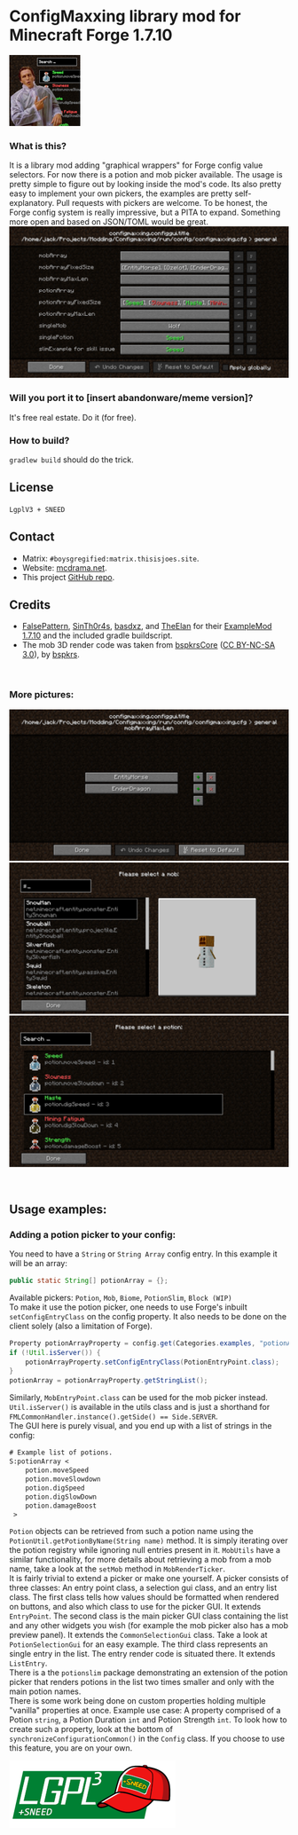 # ConfigMaxxing library mod for Minecraft Forge 1.7.10
![logo](logo_small.png)

### What is this?
It is a library mod adding "graphical wrappers" for Forge config value selectors. For now there is a potion and mob picker available. The usage is pretty simple to figure out by looking inside the mod's code. Its also pretty easy to implement your own pickers, the examples are pretty self-explanatory. Pull requests with pickers are welcome. To be honest, the Forge config system is really impressive, but a PITA to expand. Something more open and based on JSON/TOML would be great.
![](Screenshots/01.png)

### Will you port it to [insert abandonware/meme version]?
It's free real estate. Do it (for free).

### How to build?
`gradlew build` should do the trick.

## License
`LgplV3 + SNEED`

## Contact
* Matrix: `#boysgregified:matrix.thisisjoes.site`.
* Website: [mcdrama.net](https://www.mcdrama.net/articles/mods.html).
* This project [GitHub repo](https://github.com/trollogyadherent/ConfigMaxxing).

## Credits
* [FalsePattern](https://github.com/FalsePattern), [SinTh0r4s](https://github.com/SinTh0r4s), [basdxz](https://github.com/basdxz), and [TheElan](https://github.com/TheElan) for their [ExampleMod 1.7.10](https://github.com/FalsePattern/ExampleMod1.7.10) and the included gradle buildscript.
* The mob 3D render code was taken from [bspkrsCore](https://github.com/bspkrs-mods/bspkrsCore) ([CC BY-NC-SA 3.0](https://creativecommons.org/licenses/by-nc-sa/3.0/)), by [bspkrs](https://github.com/bspkrs-mods).

<br>

### More pictures:
![](Screenshots/02.png)
![](Screenshots/03.png)
![](Screenshots/04.png)

<br>

## Usage examples:

### Adding a potion picker to your config:
You need to have a `String` or `String Array` config entry. In this example it will be an array:
```java
public static String[] potionArray = {};
```
Available pickers: `Potion`, `Mob`, `Biome`, `PotionSlim`, `Block (WIP)`
<br>
To make it use the potion picker, one needs to use Forge's inbuilt `setConfigEntryClass` on the config property. It also needs to be done on the client solely (also a limitation of Forge).
```java
Property potionArrayProperty = config.get(Categories.examples, "potionArray", Defaults.potionArray, "Example list of potions.");
if (!Util.isServer()) {
    potionArrayProperty.setConfigEntryClass(PotionEntryPoint.class);
}
potionArray = potionArrayProperty.getStringList();
```
Similarly, `MobEntryPoint.class` can be used for the mob picker instead. `Util.isServer()` is available in the utils class and is just a shorthand for `FMLCommonHandler.instance().getSide() == Side.SERVER`.
<br>
The GUI here is purely visual, and you end up with a list of strings in the config:
```
# Example list of potions.
S:potionArray <
    potion.moveSpeed
    potion.moveSlowdown
    potion.digSpeed
    potion.digSlowDown
    potion.damageBoost
 >
```
`Potion` objects can be retrieved from such a potion name using the `PotionUtil.getPotionByName(String name)` method. It is simply iterating over the potion registry while ignoring null entries present in it. `MobUtils` have a similar functionality, for more details about retrieving a mob from a mob name, take a look at the `setMob` method in `MobRenderTicker`.
<br>
It is fairly trivial to extend a picker or make one yourself. A picker consists of three classes: An entry point class, a selection gui class, and an entry list class.
The first class tells how values should be formatted when rendered on buttons, and also which class to use for the picker GUI. It extends `EntryPoint`.
The second class is the main picker GUI class containing the list and any other widgets you wish (for example the mob picker also has a mob preview panel). It extends the `CommonSelectionGui` class. Take a look at `PotionSelectionGui` for an easy example.
The third class represents an single entry in the list. The entry render code is situated there. It extends `ListEntry`.
<br>
There is a the `potionslim` package demonstrating an extension of the potion picker that renders potions in the list two times smaller and only with the main potion names.
<br>
There is some work being done on custom properties holding multiple "vanilla" properties at once. Example use case: A property comprised of a Potion `string`, a Potion Duration `int` and Potion Strength `int`. To look how to create such a property, look at the bottom of `synchronizeConfigurationCommon()` in the `Config` class. If you choose to use this feature, you are on your own.

![license](lgplsneed_small.png)
